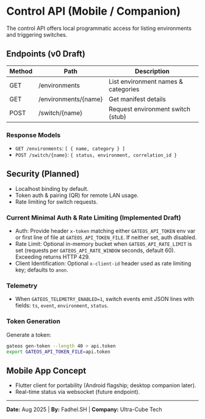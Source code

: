 # Control API (Mobile / Companion)

The control API offers local programmatic access for listing environments and triggering switches.

## Endpoints (v0 Draft)

| Method | Path | Description |
|--------|------|-------------|
| GET | /environments | List environment names & categories |
| GET | /environments/{name} | Get manifest details |
| POST | /switch/{name} | Request environment switch (stub) |

### Response Models

- `GET /environments`: `[ { name, category } ]`
- `POST /switch/{name}`: `{ status, environment, correlation_id }`

## Security (Planned)

- Localhost binding by default.
- Token auth & pairing (QR) for remote LAN usage.
- Rate limiting for switch requests.

### Current Minimal Auth & Rate Limiting (Implemented Draft)

- Auth: Provide header `x-token` matching either `GATEOS_API_TOKEN` env var or first line of
	file at `GATEOS_API_TOKEN_FILE`. If neither set, auth disabled.
- Rate Limit: Optional in-memory bucket when `GATEOS_API_RATE_LIMIT` is set (requests per
	`GATEOS_API_RATE_WINDOW` seconds, default 60). Exceeding returns HTTP 429.
- Client Identification: Optional `x-client-id` header used as rate limiting key; defaults to `anon`.

### Telemetry

- When `GATEOS_TELEMETRY_ENABLED=1`, switch events emit JSON lines with fields: `ts`, `event`, `environment`, `status`.

### Token Generation

Generate a token:

```bash
gateos gen-token --length 40 > api.token
export GATEOS_API_TOKEN_FILE=api.token
```

## Mobile App Concept

- Flutter client for portability (Android flagship; desktop companion later).
- Real-time status via websocket (future endpoint).

---
**Date:** Aug 2025 | **By:** Fadhel.SH | **Company:** Ultra-Cube Tech
